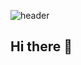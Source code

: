 ![header](https://capsule-render.vercel.app/api?type=waving&height=200&text=Welcome%to%habin's%Github&fontAlign=80&fontAlignY=40&color=gradient)

## Hi there 👋

<!--
**haaaabin/haaaabin** is a ✨ _special_ ✨ repository because its `README.md` (this file) appears on your GitHub profile.

Here are some ideas to get you started:

- 🔭 I’m currently working on ...
- 🌱 I’m currently learning ...
- 👯 I’m looking to collaborate on ...
- 🤔 I’m looking for help with ...
- 💬 Ask me about ...
- 📫 How to reach me: ...
- 😄 Pronouns: ...
- ⚡ Fun fact: ...
-->

